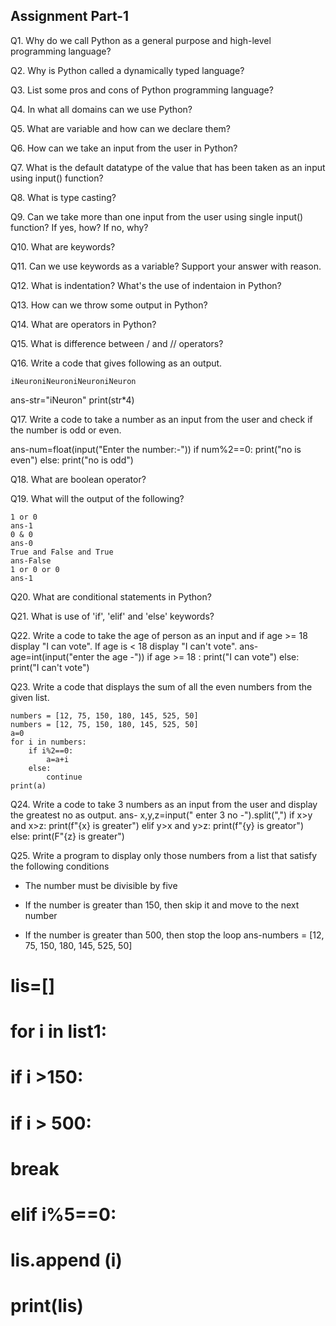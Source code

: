## Assignment Part-1
Q1. Why do we call Python as a general purpose and high-level programming language?

Q2. Why is Python called a dynamically typed language?

Q3. List some pros and cons of Python programming language?

Q4. In what all domains can we use Python?

Q5. What are variable and how can we declare them?

Q6. How can we take an input from the user in Python?

Q7. What is the default datatype of the value that has been taken as an input using input() function?

Q8. What is type casting?

Q9. Can we take more than one input from the user using single input() function? If yes, how? If no, why?

Q10. What are keywords?

Q11. Can we use keywords as a variable? Support your answer with reason.

Q12. What is indentation? What's the use of indentaion in Python?

Q13. How can we throw some output in Python?

Q14. What are operators in Python?

Q15. What is difference between / and // operators?

Q16. Write a code that gives following as an output.
```
iNeuroniNeuroniNeuroniNeuron
```
ans-str="iNeuron"
print(str*4)

Q17. Write a code to take a number as an input from the user and check if the number is odd or even.

ans-num=float(input("Enter the number:-"))
if num%2==0:
    print("no is even")
else:
    print("no is odd") 

Q18. What are boolean operator?

Q19. What will the output of the following?
```
1 or 0
ans-1
0 & 0
ans-0
True and False and True
ans-False
1 or 0 or 0
ans-1
```
Q20. What are conditional statements in Python?

Q21. What is use of 'if', 'elif' and 'else' keywords?

Q22. Write a code to take the age of person as an input and if age >= 18 display "I can vote". If age is < 18 display "I can't vote".
ans-
age=int(input("enter the age -"))
if age >= 18 :
    print("I can vote")
else:
    print("I can't vote")   

Q23. Write a code that displays the sum of all the even numbers from the given list.
```
numbers = [12, 75, 150, 180, 145, 525, 50]
numbers = [12, 75, 150, 180, 145, 525, 50]
a=0
for i in numbers:
    if i%2==0:
        a=a+i
    else:
        continue    
print(a)  
```


Q24. Write a code to take 3 numbers as an input from the user and display the greatest no as output.
ans-
x,y,z=input(" enter 3 no -").split(",")
if x>y and x>z:
    print(f"{x} is greater")
elif y>x and y>z:
    print(f"{y} is greator")
else:
    print(F"{z} is greater")   

Q25. Write a program to display only those numbers from a list that satisfy the following conditions

- The number must be divisible by five

- If the number is greater than 150, then skip it and move to the next number

- If the number is greater than 500, then stop the loop
ans-numbers = [12, 75, 150, 180, 145, 525, 50]
# lis=[]
# for i in list1:
#     if i >150:
#         if i > 500:
#              break
#     elif i%5==0:  
#        lis.append (i) 
# print(lis)  
```

```